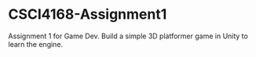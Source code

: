 # CSCI4168-Assignment1
Assignment 1 for Game Dev. Build a simple 3D platformer game in Unity to learn the engine.
